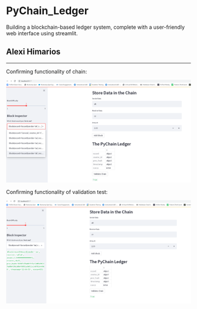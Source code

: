 # PyChain_Ledger
Building a blockchain-based ledger system, complete with a user-friendly web interface using streamlit.

## Alexi Himarios
---

Confirming functionality of chain:

![chain_functionality](ss_1.png)

Confirming functionality of validation test:

![test_functionality](ss_2.png)